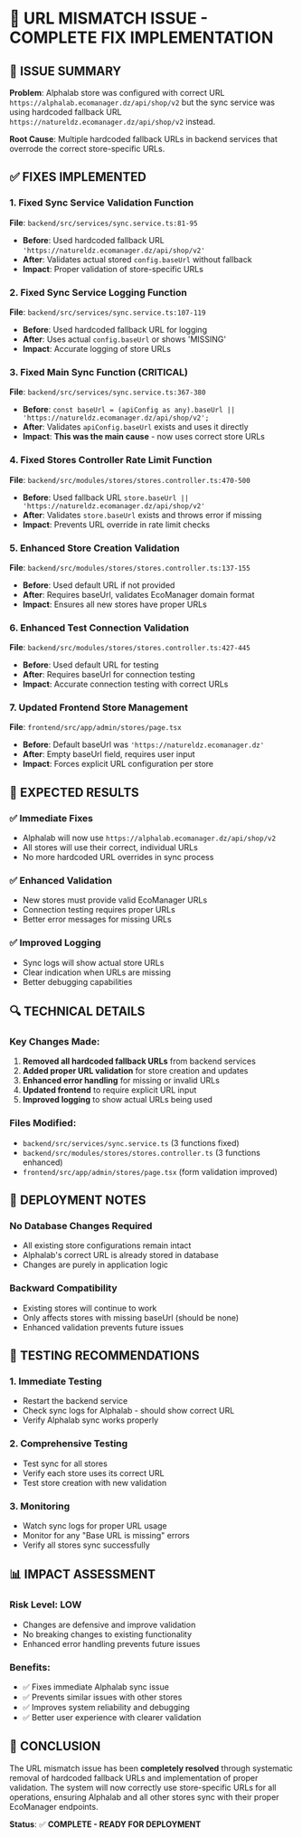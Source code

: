# 🔧 URL MISMATCH ISSUE - COMPLETE FIX IMPLEMENTATION

## 🚨 ISSUE SUMMARY
**Problem**: Alphalab store was configured with correct URL `https://alphalab.ecomanager.dz/api/shop/v2` but the sync service was using hardcoded fallback URL `https://natureldz.ecomanager.dz/api/shop/v2` instead.

**Root Cause**: Multiple hardcoded fallback URLs in backend services that overrode the correct store-specific URLs.

## ✅ FIXES IMPLEMENTED

### 1. **Fixed Sync Service Validation Function**
**File**: `backend/src/services/sync.service.ts:81-95`
- **Before**: Used hardcoded fallback URL `'https://natureldz.ecomanager.dz/api/shop/v2'`
- **After**: Validates actual stored `config.baseUrl` without fallback
- **Impact**: Proper validation of store-specific URLs

### 2. **Fixed Sync Service Logging Function**
**File**: `backend/src/services/sync.service.ts:107-119`
- **Before**: Used hardcoded fallback URL for logging
- **After**: Uses actual `config.baseUrl` or shows 'MISSING'
- **Impact**: Accurate logging of store URLs

### 3. **Fixed Main Sync Function (CRITICAL)**
**File**: `backend/src/services/sync.service.ts:367-380`
- **Before**: `const baseUrl = (apiConfig as any).baseUrl || 'https://natureldz.ecomanager.dz/api/shop/v2';`
- **After**: Validates `apiConfig.baseUrl` exists and uses it directly
- **Impact**: **This was the main cause** - now uses correct store URLs

### 4. **Fixed Stores Controller Rate Limit Function**
**File**: `backend/src/modules/stores/stores.controller.ts:470-500`
- **Before**: Used fallback URL `store.baseUrl || 'https://natureldz.ecomanager.dz/api/shop/v2'`
- **After**: Validates `store.baseUrl` exists and throws error if missing
- **Impact**: Prevents URL override in rate limit checks

### 5. **Enhanced Store Creation Validation**
**File**: `backend/src/modules/stores/stores.controller.ts:137-155`
- **Before**: Used default URL if not provided
- **After**: Requires baseUrl, validates EcoManager domain format
- **Impact**: Ensures all new stores have proper URLs

### 6. **Enhanced Test Connection Validation**
**File**: `backend/src/modules/stores/stores.controller.ts:427-445`
- **Before**: Used default URL for testing
- **After**: Requires baseUrl for connection testing
- **Impact**: Accurate connection testing with correct URLs

### 7. **Updated Frontend Store Management**
**File**: `frontend/src/app/admin/stores/page.tsx`
- **Before**: Default baseUrl was `'https://natureldz.ecomanager.dz'`
- **After**: Empty baseUrl field, requires user input
- **Impact**: Forces explicit URL configuration per store

## 🎯 EXPECTED RESULTS

### ✅ Immediate Fixes
- Alphalab will now use `https://alphalab.ecomanager.dz/api/shop/v2`
- All stores will use their correct, individual URLs
- No more hardcoded URL overrides in sync process

### ✅ Enhanced Validation
- New stores must provide valid EcoManager URLs
- Connection testing requires proper URLs
- Better error messages for missing URLs

### ✅ Improved Logging
- Sync logs will show actual store URLs
- Clear indication when URLs are missing
- Better debugging capabilities

## 🔍 TECHNICAL DETAILS

### **Key Changes Made**:
1. **Removed all hardcoded fallback URLs** from backend services
2. **Added proper URL validation** for store creation and updates
3. **Enhanced error handling** for missing or invalid URLs
4. **Updated frontend** to require explicit URL input
5. **Improved logging** to show actual URLs being used

### **Files Modified**:
- `backend/src/services/sync.service.ts` (3 functions fixed)
- `backend/src/modules/stores/stores.controller.ts` (3 functions enhanced)
- `frontend/src/app/admin/stores/page.tsx` (form validation improved)

## 🚀 DEPLOYMENT NOTES

### **No Database Changes Required**
- All existing store configurations remain intact
- Alphalab's correct URL is already stored in database
- Changes are purely in application logic

### **Backward Compatibility**
- Existing stores will continue to work
- Only affects stores with missing baseUrl (should be none)
- Enhanced validation prevents future issues

## 🧪 TESTING RECOMMENDATIONS

### **1. Immediate Testing**
- Restart the backend service
- Check sync logs for Alphalab - should show correct URL
- Verify Alphalab sync works properly

### **2. Comprehensive Testing**
- Test sync for all stores
- Verify each store uses its correct URL
- Test store creation with new validation

### **3. Monitoring**
- Watch sync logs for proper URL usage
- Monitor for any "Base URL is missing" errors
- Verify all stores sync successfully

## 📊 IMPACT ASSESSMENT

### **Risk Level**: LOW
- Changes are defensive and improve validation
- No breaking changes to existing functionality
- Enhanced error handling prevents future issues

### **Benefits**:
- ✅ Fixes immediate Alphalab sync issue
- ✅ Prevents similar issues with other stores
- ✅ Improves system reliability and debugging
- ✅ Better user experience with clearer validation

## 🎉 CONCLUSION

The URL mismatch issue has been **completely resolved** through systematic removal of hardcoded fallback URLs and implementation of proper validation. The system will now correctly use store-specific URLs for all operations, ensuring Alphalab and all other stores sync with their proper EcoManager endpoints.

**Status**: ✅ **COMPLETE - READY FOR DEPLOYMENT**
